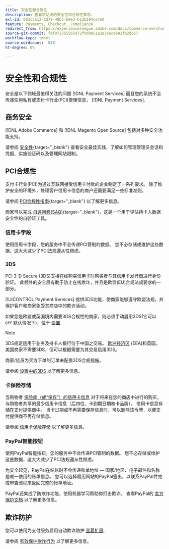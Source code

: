 ```yaml
---
title: 安全性和合规性
description: 查看您站点的安全性和合规性要求。
exl-id: 083c5a12-1d78-48b5-b9e3-612b104ce7e0
feature: Payments, Checkout, Compliance
redirect_from: https://experienceleague.adobe.com/docs/commerce-merchant-services/payment-services/security.html
source-git-commit: fef972355565472f0d0851a2e3cace692fb2db67
workflow-type: tm+mt
source-wordcount: '549'
ht-degree: 0%

---
```


# 安全性和合规性

安全是以下领域最值得关注的问题 [!DNL Payment Services] 而且您的系统不会传递任何私有或支付卡行业(PCI)管理信息， [!DNL Payment Services].

## 商务安全

[!DNL Adobe Commerce] 和 [!DNL Magento Open Source] 包括对多种安全功能支持。

请参阅 [安全性](https://docs.magento.com/user-guide/stores/security.html){target="_blank"} 查看安全最佳实践，了解如何管理管理员会话和凭据、实施验证码以及管理网站限制。

## PCI合规性

支付卡行业(PCI)为通过互联网接受信用卡付款的企业制定了一系列要求。 除了维护安全的环境外，处理客户信用卡信息的商户还需要满足一些标准准则。

请参阅 [PCI合规性指南](https://docs.magento.com/user-guide/stores/compliance-pci.html){target="_blank"} 以了解更多信息。

商家可以完成 [自评问卷(SAQ)](https://www.pcisecuritystandards.org/pci_security/completing_self_assessment){target="_blank"}，这是一个用于评估持卡人数据安全性的自验证工具。

### 信用卡字段

使用信用卡字段，您的服务中不会传递PCI管制的数据。 您不必存储或维护这些数据，这大大减少了PCI法规遵从性顾虑。

### 3DS

PCI 3-D Secure (3DS)支持在线购买信用卡时购买者与其信用卡发行商进行身份验证。 此额外的安全层有助于防止在线欺诈，并且是欧盟(EU)合规法规要求的一部分。

[!UICONTROL Payment Services] 提供3DS功能，使商家能够遵守欧盟法规，并保护客户和商家免受其商店中的欺诈活动。

如果您是欧盟或英国境内需要3DS合规性的商家，则必须手动启用3DS(它可以 `Off` 默认情况下)，位于 [设置](settings.md#credit-card-fields).

>[!NOTE]
>
>3DS规定适用于业务及持卡人银行位于中国之交易。 [欧洲经济区](https://www.efta.int/eea) (EEA)和英国。 美国商家不需要3DS，但可以根据需要为其交易启用3DS。

商家/店员为买方下单的订单未配置3DS合规措施。

请参阅 [设置中的3DS](settings.md#3ds) 以了解更多信息。

### 卡保险存储

当购物者 [保险库（或“保存”）的信用卡信息](vaulting.md) 对于将来在您的商店中进行的购买，与购物者共享的最少信用卡信息（后四位、卡到期日期和卡品牌）。 信用卡信息存储在支付提供商中。 当卡过期或不再需要保存信息时，可以删除该令牌，以便支付提供商不再存储信息。

请参阅 [信用卡保险存储](vaulting.md) 以了解更多信息。

### PayPal智能按钮

使用PayPal智能按钮，您的服务中不会传递PCI管制的数据。 您不必存储或维护这些数据，这大大减少了PCI法规遵从性顾虑。

为安全起见，PayPal在结账时不会传递账单地址 — 国家/地区、电子邮件和名称是唯一使用的账单信息。 您可以选择启用网站的PayPal签出，以联系PayPal并完成审查流程来返回完整的帐单地址。

PayPal还集成了防欺诈功能，使用机器学习帮助你打击欺诈。 查看PayPal的 [卖方保护文档](https://www.paypal.com/us/webapps/mpp/security/seller-protection) 以了解更多信息。

## 欺诈防护

您可以使用为支付服务启用自动欺诈防护 [显着扩展](https://commercemarketplace.adobe.com/signifyd-module-connect.html).

请参阅 [有效保护欺诈行为](fraud-protection.md) 以了解更多信息。

